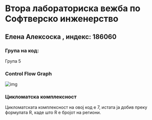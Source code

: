 # Втора лабораториска вежба по Софтверско инженерство
## Елена Алексоска , индекс: 186060
### Група на код:
Група 5
### Control Flow Graph
![img](https://imgur.com/nL9ha2Y)
### Цикломатска комплексност
Цикломатската комплексност на овој код е 7, истата ја добив преку формулата R, каде што R е бројот на региони.
